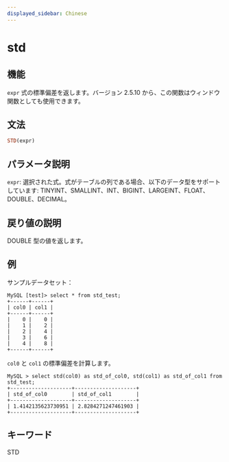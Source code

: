 ```yaml
---
displayed_sidebar: Chinese
---
```


# std

## 機能

`expr` 式の標準偏差を返します。バージョン 2.5.10 から、この関数はウィンドウ関数としても使用できます。

## 文法

```Haskell
STD(expr)
```

## パラメータ説明

`expr`: 選択された式。式がテーブルの列である場合、以下のデータ型をサポートしています: TINYINT、SMALLINT、INT、BIGINT、LARGEINT、FLOAT、DOUBLE、DECIMAL。

## 戻り値の説明

DOUBLE 型の値を返します。

## 例

サンプルデータセット：

```plaintext
MySQL [test]> select * from std_test;
+------+------+
| col0 | col1 |
+------+------+
|    0 |    0 |
|    1 |    2 |
|    2 |    4 |
|    3 |    6 |
|    4 |    8 |
+------+------+
```

`col0` と `col1` の標準偏差を計算します。

```plaintext
MySQL > select std(col0) as std_of_col0, std(col1) as std_of_col1 from std_test;
+--------------------+--------------------+
| std_of_col0        | std_of_col1        |
+--------------------+--------------------+
| 1.4142135623730951 | 2.8284271247461903 |
+--------------------+--------------------+
```

## キーワード

STD
